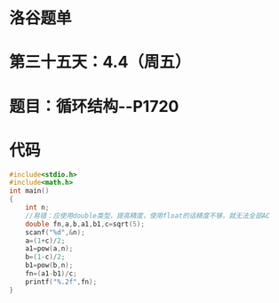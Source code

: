 # 洛谷题单

# 第三十五天：4.4（周五）

# 题目：循环结构--P1720

# 代码

```c
#include<stdio.h>
#include<math.h>
int main()
{
    int n;
    //易错：应使用double类型，提高精度，使用float的话精度不够，就无法全部AC
    double fn,a,b,a1,b1,c=sqrt(5);
    scanf("%d",&n);
    a=(1+c)/2;
    a1=pow(a,n);
    b=(1-c)/2;
    b1=pow(b,n);
    fn=(a1-b1)/c;
    printf("%.2f",fn);
}
```
